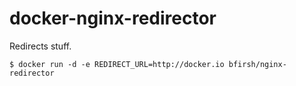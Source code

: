 docker-nginx-redirector
=======================

Redirects stuff.

    $ docker run -d -e REDIRECT_URL=http://docker.io bfirsh/nginx-redirector



